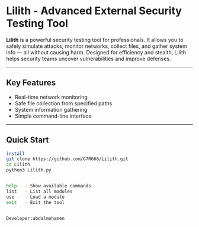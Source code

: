 # Lilith - Advanced External Security Testing Tool

**Lilith** is a powerful security testing tool for professionals. It allows you to safely simulate attacks, monitor networks, collect files, and gather system info — all without causing harm. Designed for efficiency and stealth, Lilith helps security teams uncover vulnerabilities and improve defenses.

---

## Key Features
- Real-time network monitoring
- Safe file collection from specified paths
- System information gathering
- Simple command-line interface

---

## Quick Start
```bash
install 
git clone https://github.com/G7R666/Lilith.git
cd Lilith
python3 Lilith.py


help   - Show available commands
list   - List all modules
use    - Load a module
exit   - Exit the tool


Developer:abdalmohamen